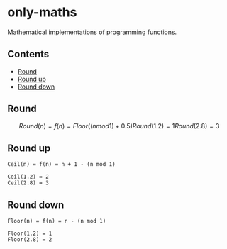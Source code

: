 # only-maths

Mathematical implementations of programming functions.

## Contents

- [Round](#round)
- [Round up](#round-up)
- [Round down](#round-down)

## Round

```math
Round(n) = f(n) = Floor((n mod 1) + 0.5)

Round(1.2) = 1
Round(2.8) = 3
```

## Round up

```
Ceil(n) = f(n) = n + 1 - (n mod 1)

Ceil(1.2) = 2
Ceil(2.8) = 3
```

## Round down

```
Floor(n) = f(n) = n - (n mod 1)

Floor(1.2) = 1
Floor(2.8) = 2
```
